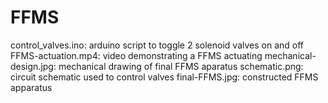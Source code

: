 # FFMS
control_valves.ino: arduino script to toggle 2 solenoid valves on and off
FFMS-actuation.mp4: video demonstrating a FFMS actuating
mechanical-design.jpg: mechanical drawing of final FFMS aparatus
schematic.png: circuit schematic used to control valves
final-FFMS.jpg: constructed FFMS apparatus
